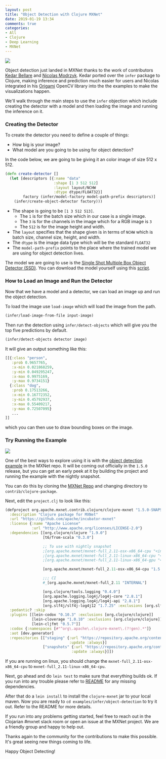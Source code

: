 ```yaml
---
layout: post
title: "Object Detection with Clojure MXNet"
date: 2019-01-19 13:34
comments: true
categories:
- All
- Clojure
- Deep Learning
- MXNet
---
```


![](https://c1.staticflickr.com/8/7837/32928474208_4960caafb3.jpg)

Object detection just landed in MXNet thanks to the work of contributors [Kedar Bellare](https://github.com/kedarbellare) and [Nicolas Modrzyk](https://github.com/hellonico/). Kedar ported over the `infer` package to Clojure, making inference and prediction much easier for users and Nicolas integrated in his [Origami](https://github.com/hellonico/origami) OpenCV library into the the examples to make the visualizations happen.

We'll walk through the main steps to use the `infer` objection which include creating the detector with a model and then loading the image and running the inference on it.


### Creating the Detector

To create the detector you need to define a couple of things:

* How big is your image?
* What model are you going to be using for object detection?

In the code below, we are going to be giving it an color image of size 512 x 512.

```clojure
(defn create-detector []
  (let [descriptors [{:name "data"
                      :shape [1 3 512 512]
                      :layout layout/NCHW
                      :dtype dtype/FLOAT32}]
        factory (infer/model-factory model-path-prefix descriptors)]
    (infer/create-object-detector factory)))
```

 * The shape is going to be `[1 3 512 513]`. 
    * The `1` is for the batch size which in our case is a single image.
    * The `3` is for the channels in the image which for a RGB image is `3`
    * The `512` is for the image height and width.
 * The `layout` specifies that the shape given is in terms of `NCHW` which is batch size, channel size, height, and width.
 * The `dtype` is the image data type which will be the standard `FLOAT32`
 * The `model-path-prefix` points to the place where the trained model we are using for object detection lives. 

The model we are going to use is the [Single Shot Multiple Box Object Detector (SSD)](https://arxiv.org/abs/1512.02325). You can download the model yourself using this [script](https://github.com/apache/incubator-mxnet/blob/master/contrib/clojure-package/examples/infer/objectdetector/scripts/get_ssd_data.sh).

### How to Load an Image and Run the Detector

Now that we have a model and a detector, we can load an image up and run the object detection.

To load the image use `load-image` which will load the image from the path.

```clojure
(infer/load-image-from-file input-image)
```

Then run the detection using `infer/detect-objects` which will give you the top five predictions by default.

```clojure
(infer/detect-objects detector image)
```

It will give an output something like this:

```clojure
[[{:class "person",
   :prob 0.9657765,
   :x-min 0.021868259,
   :y-min 0.049295247,
   :x-max 0.9975169,
   :y-max 0.9734151}
  {:class "dog",
   :prob 0.17513266,
   :x-min 0.16772352,
   :y-min 0.45792937,
   :x-max 0.55409217,
   :y-max 0.72507095}
   ...
]]
```

which you can then use to draw bounding boxes on the image.

### Try Running the Example

![](https://c1.staticflickr.com/8/7804/31862638207_61be3a6e3c_b.jpg)

One of the best ways to explore using it is with the [object detection example](https://github.com/apache/incubator-mxnet/tree/master/contrib/clojure-package/examples/infer/objectdetector) in the MXNet repo. It will be coming out officially in the `1.5.0` release, but you can get an early peek at it by building the project and running the example with the nightly snapshot.

You can do this by cloning the [MXNet Repo](https://github.com/apache/incubator-mxnet) and changing directory to `contrib/clojure-package`.

Next, edit the `project.clj` to look like this:

```clojure
(defproject org.apache.mxnet.contrib.clojure/clojure-mxnet "1.5.0-SNAPSHOT"
  :description "Clojure package for MXNet"
  :url "https://github.com/apache/incubator-mxnet"
  :license {:name "Apache License"
            :url "http://www.apache.org/licenses/LICENSE-2.0"}
  :dependencies [[org.clojure/clojure "1.9.0"]
                 [t6/from-scala "0.3.0"]

                 ;; To use with nightly snapshot
                 ;[org.apache.mxnet/mxnet-full_2.11-osx-x86_64-cpu "<insert-snapshot-version>"]
                 ;[org.apache.mxnet/mxnet-full_2.11-linux-x86_64-cpu "<insert-snapshot-version>"]
                 ;[org.apache.mxnet/mxnet-full_2.11-linux-x86_64-gpu "<insert-snapshot-version"]

                 [org.apache.mxnet/mxnet-full_2.11-osx-x86_64-cpu "1.5.0-SNAPSHOT"]

                 ;;; CI
                 #_[org.apache.mxnet/mxnet-full_2.11 "INTERNAL"]

                 [org.clojure/tools.logging "0.4.0"]
                 [org.apache.logging.log4j/log4j-core "2.8.1"]
                 [org.apache.logging.log4j/log4j-api "2.8.1"]
                 [org.slf4j/slf4j-log4j12 "1.7.25" :exclusions [org.slf4j/slf4j-api]]]
  :pedantic? :skip
  :plugins [[lein-codox "0.10.3" :exclusions [org.clojure/clojure]]
            [lein-cloverage "1.0.10" :exclusions [org.clojure/clojure]]
            [lein-cljfmt "0.5.7"]]
  :codox {:namespaces [#"^org\.apache\.clojure-mxnet\.(?!gen).*"]}
  :aot [dev.generator]
  :repositories [["staging" {:url "https://repository.apache.org/content/repositories/staging"                  :snapshots true
                             :update :always}]
                 ["snapshots" {:url "https://repository.apache.org/content/repositories/snapshots"               :snapshots true
                              :update :always}]])
```
If you are running on linux, you should change the `mxnet-full_2.11-osx-x86_64-cpu` to `mxnet-full_2.11-linux-x86_64-cpu`.


Next, go ahead and do `lein test` to make sure that everything builds ok. If you run into any trouble please refer to [README](https://github.com/apache/incubator-mxnet/blob/master/contrib/clojure-package/README.md) for any missing dependencies.

After that do a `lein install` to install the `clojure-mxnet` jar to your local maven. Now you are ready to `cd examples/infer/object-detection` to try it out. Refer to the README for more details.

If you run into any problems getting started, feel free to reach out in the Clojarian #mxnet slack room or open an issue at the MXNet project. We are a friendly group and happy to help out.

Thanks again to the community for the contributions to make this possible. It's great seeing new things coming to life.

Happy Object Detecting!
